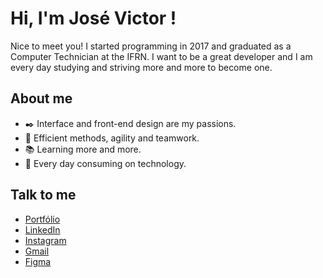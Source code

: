 # Hi, I'm José Victor !

Nice to meet you! I started programming in 2017 and graduated as a Computer Technician at the IFRN. I want to be a great developer and I am every day studying and striving more and more to become one.

## About me

- ✒️ Interface and front-end design are my passions.
- 💪 Efficient methods, agility and teamwork.
- 📚 Learning more and more.
- 🤖 Every day consuming on technology.

## Talk to me

- <a href="https://www.josevictor.dev/" target="_blank">Portfólio</a>
- <a href="https://www.linkedin.com/in/jos%C3%A9-victor-dev/" target="_blank">LinkedIn</a>
- <a href="https://www.instagram.com/victor_mdrss/" target="_blank">Instagram</a>
- <a href="mailto:josevictordev@gmail.com?subject=Hello" target="_blank">Gmail</a>
- <a href="https://www.figma.com/@victormedeiros1" target="_blank">Figma</a> 
